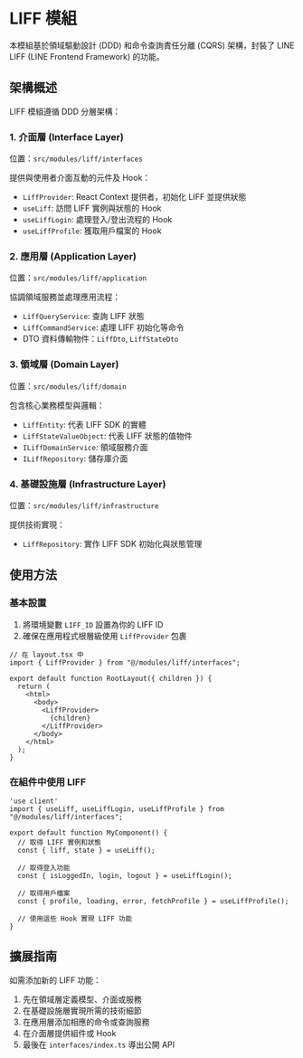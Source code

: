 # LIFF 模組

本模組基於領域驅動設計 (DDD) 和命令查詢責任分離 (CQRS) 架構，封裝了 LINE LIFF (LINE Frontend Framework) 的功能。

## 架構概述

LIFF 模組遵循 DDD 分層架構：

### 1. 介面層 (Interface Layer)

位置：`src/modules/liff/interfaces`

提供與使用者介面互動的元件及 Hook：
- `LiffProvider`: React Context 提供者，初始化 LIFF 並提供狀態
- `useLiff`: 訪問 LIFF 實例與狀態的 Hook
- `useLiffLogin`: 處理登入/登出流程的 Hook
- `useLiffProfile`: 獲取用戶檔案的 Hook

### 2. 應用層 (Application Layer)

位置：`src/modules/liff/application`

協調領域服務並處理應用流程：
- `LiffQueryService`: 查詢 LIFF 狀態
- `LiffCommandService`: 處理 LIFF 初始化等命令
- DTO 資料傳輸物件：`LiffDto`, `LiffStateDto`

### 3. 領域層 (Domain Layer)

位置：`src/modules/liff/domain`

包含核心業務模型與邏輯：
- `LiffEntity`: 代表 LIFF SDK 的實體
- `LiffStateValueObject`: 代表 LIFF 狀態的值物件
- `ILiffDomainService`: 領域服務介面
- `ILiffRepository`: 儲存庫介面

### 4. 基礎設施層 (Infrastructure Layer)

位置：`src/modules/liff/infrastructure`

提供技術實現：
- `LiffRepository`: 實作 LIFF SDK 初始化與狀態管理

## 使用方法

### 基本設置

1. 將環境變數 `LIFF_ID` 設置為你的 LIFF ID
2. 確保在應用程式根層級使用 `LiffProvider` 包裹

```tsx
// 在 layout.tsx 中
import { LiffProvider } from "@/modules/liff/interfaces";

export default function RootLayout({ children }) {
  return (
    <html>
      <body>
        <LiffProvider>
          {children}
        </LiffProvider>
      </body>
    </html>
  );
}
```

### 在組件中使用 LIFF

```tsx
'use client'
import { useLiff, useLiffLogin, useLiffProfile } from "@/modules/liff/interfaces";

export default function MyComponent() {
  // 取得 LIFF 實例和狀態
  const { liff, state } = useLiff();
  
  // 取得登入功能
  const { isLoggedIn, login, logout } = useLiffLogin();
  
  // 取得用戶檔案
  const { profile, loading, error, fetchProfile } = useLiffProfile();
  
  // 使用這些 Hook 實現 LIFF 功能
}
```

## 擴展指南

如需添加新的 LIFF 功能：

1. 先在領域層定義模型、介面或服務
2. 在基礎設施層實現所需的技術細節
3. 在應用層添加相應的命令或查詢服務
4. 在介面層提供組件或 Hook
5. 最後在 `interfaces/index.ts` 導出公開 API
